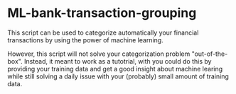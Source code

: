 # ML-bank-transaction-grouping

This script can be used to categorize automatically your financial transactions
by using the power of machine learning.

However, this script will not solve your categorization problem "out-of-the-box".
Instead, it meant to work as a tutotrial, with you could do this by 
providing your training data and get a good insight about machine learing
while still solving a daily issue with your (probably) small amount of training data.
